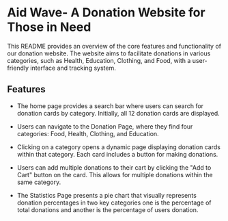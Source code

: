 # Aid Wave- A Donation Website for Those in Need

This README provides an overview of the core features and functionality of our donation website. The website aims to facilitate donations in various categories, such as Health, Education, Clothing, and Food, with a user-friendly interface and tracking system.

## Features

- The home page provides a search bar where users can search for donation cards by category. Initially, all 12 donation cards are displayed.

- Users can navigate to the Donation Page, where they find four categories: Food, Health, Clothing, and Education.

- Clicking on a category opens a dynamic page displaying donation cards within that category. Each card includes a button for making donations.

- Users can add multiple donations to their cart by clicking the "Add to Cart" button on the card. This allows for multiple donations within the same category.

- The Statistics Page presents a pie chart that visually represents donation percentages in two key categories one is the percentage of total donations and another is the percentage of users donation.
